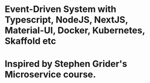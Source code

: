# Event-Driven System with Typescript, NodeJS, NextJS, Material-UI, Docker, Kubernetes, Skaffold etc

# Inspired by Stephen Grider's Microservice course.